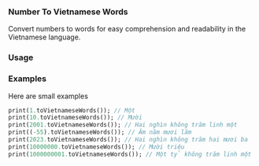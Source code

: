 ### Number To Vietnamese Words

Convert numbers to words for easy comprehension and readability in the Vietnamese language.

### Usage

### Examples

Here are small examples

```dart
print(1.toVietnameseWords()); // Một
print(10.toVietnameseWords()); // Mười
print(2001.toVietnameseWords()); // Hai nghìn không trăm linh một
print((-55).toVietnameseWords()); // Âm năm mươi lăm
print(2023.toVietnameseWords()); // Hai nghìn không trăm hai mươi ba
print(10000000.toVietnameseWords()); // Mười triệu
print(1000000001.toVietnameseWords()); // Một tỷ không trăm linh một
```
